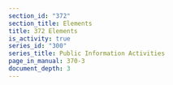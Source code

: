 ```yaml
---
section_id: "372"
section_title: Elements
title: 372 Elements
is_activity: true
series_id: "300"
series_title: Public Information Activities
page_in_manual: 370-3
document_depth: 3
---
```

